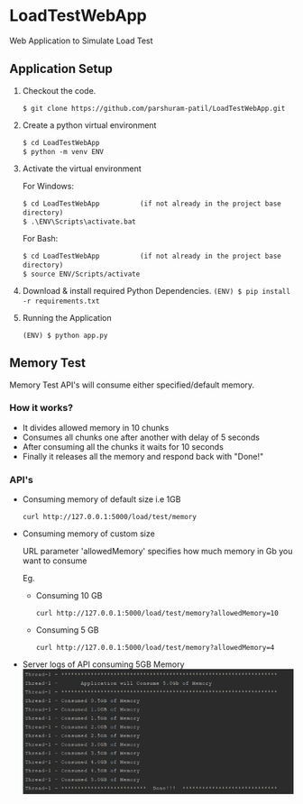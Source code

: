 # LoadTestWebApp
Web Application to Simulate Load Test

## Application Setup
1.  Checkout the code.
    ```
    $ git clone https://github.com/parshuram-patil/LoadTestWebApp.git
    ```
2.  Create a python virtual environment
    ```
    $ cd LoadTestWebApp
    $ python -m venv ENV
    ```
3.  Activate the virtual environment

    For Windows:
    ```
    $ cd LoadTestWebApp          (if not already in the project base directory)
    $ .\ENV\Scripts\activate.bat
    ```

    For Bash:
    ```
    $ cd LoadTestWebApp          (if not already in the project base directory)
    $ source ENV/Scripts/activate
    ```
 4.  Download & install required Python Dependencies.
    ```
    (ENV) $ pip install -r requirements.txt
    ```
 5.  Running the Application
 
     ```
     (ENV) $ python app.py
     ```
    
## Memory Test
 
 Memory Test API's will consume either specified/default memory. 
 
### How it works?
  - It divides allowed memory in 10 chunks
  - Consumes all chunks one after another with delay of 5 seconds
  - After consuming all the chunks it waits for 10 seconds
  - Finally it releases all the memory and respond back with "Done!"
 
 
### API's
 
- Consuming memory of default size i.e 1GB
    ```
    curl http://127.0.0.1:5000/load/test/memory
    ```

- Consuming memory of custom size
   
   URL parameter 'allowedMemory' specifies how much memory in Gb you want to consume
   
   Eg.
    - Consuming 10 GB
        ```
        curl http://127.0.0.1:5000/load/test/memory?allowedMemory=10
        ```
    - Consuming 5 GB
        ```
        curl http://127.0.0.1:5000/load/test/memory?allowedMemory=4
        ```

- Server logs of API consuming 5GB Memory
    ![](screenshots/MemoryLoadTest.PNG)

